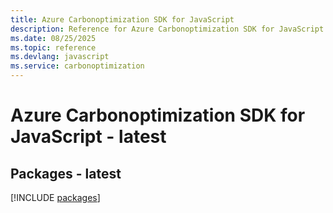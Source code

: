```yaml
---
title: Azure Carbonoptimization SDK for JavaScript
description: Reference for Azure Carbonoptimization SDK for JavaScript
ms.date: 08/25/2025
ms.topic: reference
ms.devlang: javascript
ms.service: carbonoptimization
---
```

# Azure Carbonoptimization SDK for JavaScript - latest
## Packages - latest
[!INCLUDE [packages](carbonoptimization-index.md)]